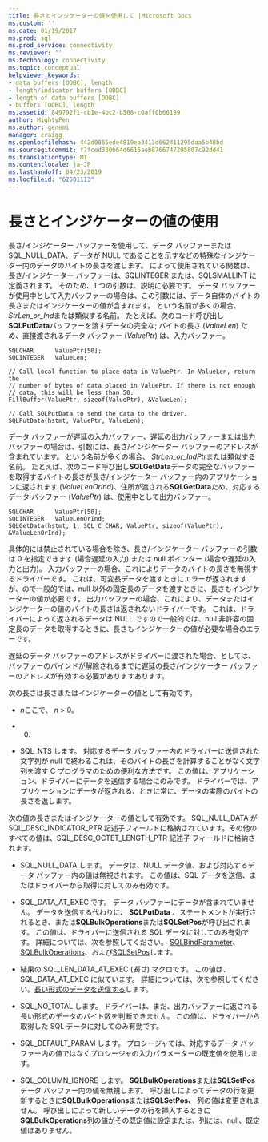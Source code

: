 ```yaml
---
title: 長さとインジケーターの値を使用して |Microsoft Docs
ms.custom: ''
ms.date: 01/19/2017
ms.prod: sql
ms.prod_service: connectivity
ms.reviewer: ''
ms.technology: connectivity
ms.topic: conceptual
helpviewer_keywords:
- data buffers [ODBC], length
- length/indicator buffers [ODBC]
- length of data buffers [ODBC]
- buffers [ODBC], length
ms.assetid: 849792f1-cb1e-4bc2-b568-c0aff0b66199
author: MightyPen
ms.author: genemi
manager: craigg
ms.openlocfilehash: 442d0865ede4819ea3413d662411295daa5b48bd
ms.sourcegitcommit: f7fced330b64d6616aeb8766747295807c92dd41
ms.translationtype: MT
ms.contentlocale: ja-JP
ms.lasthandoff: 04/23/2019
ms.locfileid: "62501113"
---
```

# <a name="using-length-and-indicator-values"></a>長さとインジケーターの値の使用
長さ/インジケーター バッファーを使用して、データ バッファーまたは SQL_NULL_DATA、データが NULL であることを示すなどの特殊なインジケーター内のデータのバイトの長さを渡します。 によって使用されている関数は、長さ/インジケーター バッファーは、SQLINTEGER または、SQLSMALLINT に定義されます。 そのため、1 つの引数は、説明に必要です。 データ バッファーが使用中として入力バッファーの場合は、この引数には、データ自体のバイトの長さまたはインジケーターの値が含まれます。 という名前が多くの場合、 *StrLen_or_Ind*または類似する名前。 たとえば、次のコード呼び出し**SQLPutData**バッファーを渡すデータの完全な; バイトの長さ (*ValueLen*) ため、直接渡されるデータ バッファー (*ValuePtr*) は、入力バッファー。  
  
```  
SQLCHAR      ValuePtr[50];  
SQLINTEGER   ValueLen;  
  
// Call local function to place data in ValuePtr. In ValueLen, return the  
// number of bytes of data placed in ValuePtr. If there is not enough  
// data, this will be less than 50.  
FillBuffer(ValuePtr, sizeof(ValuePtr), &ValueLen);  
  
// Call SQLPutData to send the data to the driver.  
SQLPutData(hstmt, ValuePtr, ValueLen);  
```  
  
 データ バッファーが遅延の入力バッファー、遅延の出力バッファーまたは出力バッファーの場合は、引数には、長さ/インジケーター バッファーのアドレスが含まれています。 という名前が多くの場合、 *StrLen_or_IndPtr*または類似する名前。 たとえば、次のコード呼び出し**SQLGetData**データの完全なバッファーを取得するバイトの長さが長さ/インジケーター バッファー内のアプリケーションに返されます (*ValueLenOrInd*)、住所が渡される**SQLGetData**ため、対応するデータ バッファー (*ValuePtr*) は、使用中として出力バッファー。  
  
```  
SQLCHAR      ValuePtr[50];  
SQLINTEGER   ValueLenOrInd;  
SQLGetData(hstmt, 1, SQL_C_CHAR, ValuePtr, sizeof(ValuePtr), &ValueLenOrInd);  
```  
  
 具体的には禁止されている場合を除き、長さ/インジケーター バッファーの引数は 0 を指定できます (場合遅延の入力) または null ポインター (場合や遅延の入力と出力)。 入力バッファーの場合、これによりデータのバイトの長さを無視するドライバーです。 これは、可変長データを渡すときにエラーが返されますが、ので一般的では、null 以外の固定長のデータを渡すときに、長さもインジケーターの値が必要です。 出力バッファーの場合、これにより、データまたはインジケーターの値のバイトの長さは返されないドライバーです。 これは、ドライバーによって返されるデータは NULL ですので一般的では、null 非許容の固定長のデータを取得するときに、長さもインジケーターの値が必要な場合のエラーです。  
  
 遅延のデータ バッファーのアドレスがドライバーに渡された場合、としては、バッファーのバインドが解除されるまでに遅延の長さ/インジケーター バッファーのアドレスが有効する必要がありますあります。  
  
 次の長さは長さまたはインジケーターの値として有効です。  
  
-   *n*ここで、 *n* > 0。  
  
-   0.  
  
-   SQL_NTS します。 対応するデータ バッファー内のドライバーに送信された文字列が null で終わるこれは、そのバイトの長さを計算することがなく文字列を渡す C プログラマのための便利な方法です。 この値は、アプリケーション、ドライバーにデータを送信する場合にのみです。 ドライバーでは、アプリケーションにデータが返される、ときに常に、データの実際のバイトの長さを返します。  
  
 次の値の長さまたはインジケーターの値として有効です。 SQL_NULL_DATA が SQL_DESC_INDICATOR_PTR 記述子フィールドに格納されています。その他のすべての値は、SQL_DESC_OCTET_LENGTH_PTR 記述子 フィールドに格納されます。  
  
-   SQL_NULL_DATA します。 データは、NULL データ値、および対応するデータ バッファー内の値は無視されます。 この値は、SQL データを送信、またはドライバーから取得に対してのみ有効です。  
  
-   SQL_DATA_AT_EXEC です。 データ バッファーにデータが含まれていません。 データを送信する代わりに、 **SQLPutData** 、ステートメントが実行されるとき、または**SQLBulkOperations**または**SQLSetPos**が呼び出されます。 この値は、ドライバーに送信される SQL データに対してのみ有効です。 詳細については、次を参照してください。 [SQLBindParameter](../../../odbc/reference/syntax/sqlbindparameter-function.md)、 [SQLBulkOperations](../../../odbc/reference/syntax/sqlbulkoperations-function.md)、および[SQLSetPos](../../../odbc/reference/syntax/sqlsetpos-function.md)します。  
  
-   結果の SQL_LEN_DATA_AT_EXEC (*長さ*) マクロです。 この値は、SQL_DATA_AT_EXEC に似ています。 詳細については、次を参照してください。[長い形式のデータを送信する](../../../odbc/reference/develop-app/sending-long-data.md)します。  
  
-   SQL_NO_TOTAL します。 ドライバーは、まだ、出力バッファーに返される長い形式のデータのバイト数を判断できません。 この値は、ドライバーから取得した SQL データに対してのみ有効です。  
  
-   SQL_DEFAULT_PARAM します。 プロシージャでは、対応するデータ バッファー内の値ではなくプロシージャの入力パラメーターの既定値を使用します。  
  
-   SQL_COLUMN_IGNORE します。 **SQLBulkOperations**または**SQLSetPos**データ バッファー内の値を無視します。 呼び出しによってデータの行を更新するときに**SQLBulkOperations**または**SQLSetPos、** 列の値は変更されません。 呼び出しによって新しいデータの行を挿入するときに**SQLBulkOperations**列の値がその既定値に設定または、列には、null、既定値はありません。
